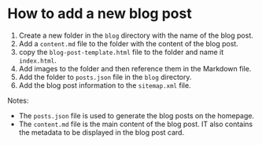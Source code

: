 # How to add a new blog post

1. Create a new folder in the `blog` directory with the name of the blog post.
2. Add a `content.md` file to the folder with the content of the blog post.
3. copy the `blog-post-template.html` file to the folder and name it `index.html`.
4. Add images to the folder and then reference them in the Markdown file.
5. Add the folder to  `posts.json` file in the `blog` directory.
6. Add the blog post information to the `sitemap.xml` file.

Notes:
- The `posts.json` file is used to generate the blog posts on the homepage.
- The `content.md` file is the main content of the blog post. IT also contains the metadata to be displayed in the blog post card.


